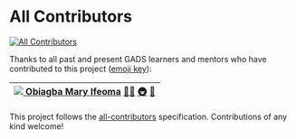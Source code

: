 # All Contributors

[![All Contributors](https://img.shields.io/badge/all_contributors-1-orange.svg?style=flat-square)](contributor.md#contributors-) 

Thanks to all past and present GADS learners and mentors who have contributed to this project \([emoji key](https://allcontributors.org/docs/en/emoji-key)\):

| [![](https://avatars.githubusercontent.com/u/45185388?v=4?s=100) **Obiagba Mary Ifeoma**](https://github.com/Ifycode) [🧑‍🏫](contributor.md#mentoring-Ifycode) [🚇](contributor.md#infra-Ifycode) [📖](https://github.com/GADS-teams/doc/commits?author=Ifycode) |
| :--- |


This project follows the [all-contributors](https://github.com/all-contributors/all-contributors) specification. Contributions of any kind welcome!

